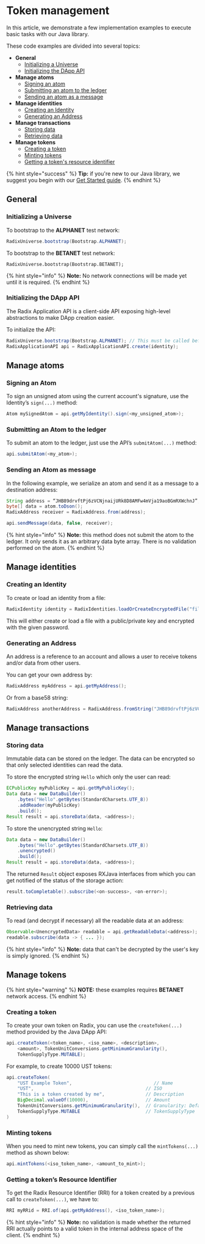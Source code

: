 # Token management

In this article, we demonstrate a few implementation examples to execute basic tasks with our Java library.

These code examples are divided into several topics:

* **General**
  * [Initializing a Universe](code-examples.md#initializing-a-universe)
  * [Initializing the DApp API](code-examples.md#initializing-the-dapp-api)
* **Manage atoms**
  * [Signing an atom](code-examples.md#docs-internal-guid-57047dd8-7fff-3eed-f01d-8e2d3fbcf21d)
  * [Submitting an atom to the ledger](code-examples.md#submitting-an-atom-to-the-ledger)
  * [Sending an atom as a message](code-examples.md#sending-an-atom-as-message)
* **Manage identities**
  * [Creating an Identity](code-examples.md#creating-an-identity)
  * [Generating an Address](code-examples.md#generating-an-address)
* **Manage transactions**
  * [Storing data](code-examples.md#storing-data)
  * [Retrieving data](code-examples.md#retrieving-data)
* **Manage tokens**
  * [Creating a token](code-examples.md#docs-internal-guid-3b764101-7fff-8baf-1c30-62c69f61072e)
  * [Minting tokens](code-examples.md#minting-tokens)
  * [Getting a token's resource identifier](code-examples.md#getting-a-tokens-resource-identifier)

{% hint style="success" %}
**Tip:** if you're new to our Java library, we suggest you begin with our [Get Started guide](get-started.md).
{% endhint %}

## General

### Initializing a Universe

To bootstrap to the **ALPHANET** test network:

```java
RadixUniverse.bootstrap(Bootstrap.ALPHANET);
```

To bootstrap to the **BETANET** test network:

```text
RadixUniverse.bootstrap(Bootstrap.BETANET);
```

{% hint style="info" %}
**Note:** No network connections will be made yet until it is required.
{% endhint %}

### Initializing the DApp API

The Radix Application API is a client-side API exposing high-level abstractions to make DApp creation easier. 

To initialize the API:

```java
RadixUniverse.bootstrap(Bootstrap.ALPHANET); // This must be called before RadixApplicationAPI.create()
RadixApplicationAPI api = RadixApplicationAPI.create(identity);
```

## Manage atoms

### Signing an Atom <a id="docs-internal-guid-57047dd8-7fff-3eed-f01d-8e2d3fbcf21d"></a>

To sign an unsigned atom using the current account's signature, use the Identity’s `sign(...)` method:

```java
Atom mySignedAtom = api.getMyIdentity().sign(<my_unsigned_atom>);
```

### Submitting an Atom to the ledger

To submit an atom to the ledger, just use the API’s `submitAtom(...)` method:

```java
api.submitAtom(<my_atom>);
```

### Sending an Atom as message

In the following example, we serialize an atom and send it as a message to a destination address:

```java
String address = “JHB89drvftPj6zVCNjnaijURk8D8AMFw4mVja19aoBGmRXWchnJ”;
byte[] data = atom.toDson();
RadixAddress receiver = RadixAddress.from(address);

api.sendMessage(data, false, receiver);
```

{% hint style="info" %}
**Note:** this method does not submit the atom to the ledger. It only sends it as an arbitrary data byte array. There is no validation performed on the atom.
{% endhint %}

## Manage identities

### Creating an Identity

To create or load an identity from a file:

```java
RadixIdentity identity = RadixIdentities.loadOrCreateEncryptedFile("filename.key", "password");
```

This will either create or load a file with a public/private key and encrypted with the given password.

### Generating an Address

An address is a reference to an account and allows a user to receive tokens and/or data from other users.

You can get your own address by:

```java
RadixAddress myAddress = api.getMyAddress();
```

Or from a base58 string:

```java
RadixAddress anotherAddress = RadixAddress.fromString("JHB89drvftPj6zVCNjnaijURk8D8AMFw4mVja19aoBGmRXWchnJ");
```

## Manage transactions

### Storing data

Immutable data can be stored on the ledger. The data can be encrypted so that only selected identities can read the data.

To store the encrypted string `Hello` which only the user can read:

```java
ECPublicKey myPublicKey = api.getMyPublicKey();
Data data = new DataBuilder()
    .bytes("Hello".getBytes(StandardCharsets.UTF_8))
    .addReader(myPublicKey)
    .build();
Result result = api.storeData(data, <address>);
```

To store the unencrypted string `Hello`:

```java
Data data = new DataBuilder()
    .bytes("Hello".getBytes(StandardCharsets.UTF_8))
    .unencrypted()
    .build();
Result result = api.storeData(data, <address>);
```

The returned `Result` object exposes RXJava interfaces from which you can get notified of the status of the storage action:

```java
result.toCompletable().subscribe(<on-success>, <on-error>);
```

### Retrieving data

To read \(and decrypt if necessary\) all the readable data at an address:

```java
Observable<UnencryptedData> readable = api.getReadableData(<address>);
readable.subscribe(data -> { ... });
```

{% hint style="info" %}
**Note:** data that can't be decrypted by the user's key is simply ignored.
{% endhint %}

## Manage tokens

{% hint style="warning" %}
**NOTE:** these examples requires **BETANET** network access.
{% endhint %}

### Creating a token <a id="docs-internal-guid-3b764101-7fff-8baf-1c30-62c69f61072e"></a>

To create your own token on Radix, you can use the `createToken(...)` method provided by the Java DApp API:

```java
api.createToken(<token_name>, <iso_name>, <description>, 
    <amount>, TokenUnitConversions.getMinimumGranularity(), 
    TokenSupplyType.MUTABLE);
```

For example, to create 10000 UST tokens:

```java
api.createToken(
    "UST Example Token",                              // Name
    "UST",                                         // ISO
    "This is a token created by me",               // Description
    BigDecimal.valueOf(10000),                     // Amount
    TokenUnitConversions.getMinimumGranularity(),  // Granularity: Default is 10^18
    TokenSupplyType.MUTABLE                        // TokenSupplyType
)    
```

### Minting tokens

When you need to mint new tokens, you can simply call the `mintTokens(...)` method as shown below:

```java
api.mintTokens(<iso_token_name>, <amount_to_mint>);
```

### Getting a token’s Resource Identifier

To get the Radix Resource Identifier \(RRI\) for a token created by a previous call to `createToken(...)`, we have to:

```java
RRI myRRid = RRI.of(api.getMyAddress(), <iso_token_name>);
```

{% hint style="info" %}
**Note:** no validation is made whether the returned RRI actually points to a valid token in the internal address space of the client.
{% endhint %}

